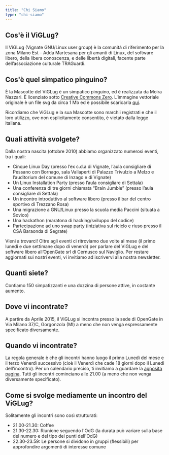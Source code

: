 ```yaml
---
title: "Chi Siamo"
type: "chi-siamo"
---
```


## Cos'è il ViGLug?
Il ViGLug (Vignate GNU/Linux user group) è la comunità di riferimento per la zona Milano Est – Adda Martesana per gli amanti di Linux, del software libero, della libera conoscenza, e delle libertà digitali, facente parte dell’associazione culturale TRAGuardi.

## Cos'è quel simpatico pinguino?
È la Mascotte del ViGLug è un simpatico pinguino, ed è realizzata da Moira Nazzari.
È licenziato sotto [Creative Commons Zero](https://creativecommons.org/publicdomain/zero/1.0/).
L'immagine vettoriale originale è un file svg da circa 1 Mb ed è possibile scaricarla [qui](/images/viglug.svg).

Ricordiamo che ViGLug e la sua Mascotte sono marchii registrati e che il loro utilizzo, ove non esplicitamente consentito, è vietato dalla legge italiana.

## Quali attività svolgete?
Dalla nostra nascita (ottobre 2010) abbiamo organizzato numerosi eventi, tra i quali:

* Cinque Linux Day (presso l’ex c.d.a di Vignate, l’aula consigliare di Pessano con Bornago, sala Vallaperti di Palazzo Trivulzio a Melzo e l’auditorium del comune di Inzago e di Vignate)
* Un Linux Installation Party (presso l’aula consigliare di Settala)
* Una conferenza di tre giorni chiamata “Brain Jumble” (presso l’aula consigliare di Settala)
* Un incontro introduttivo al software libero (presso il bar del centro sportivo di Trezzano Rosa)
* Una migrazione a GNU/Linux presso la scuola media Paccini (situata a Sovico)
* Una hackathon (maratona di hacking/sviluppo del codice)
* Partecipazione ad uno swap party (iniziativa sul riciclo e riuso presso il CSA Baraonda di Segrate)

Vieni a trovarci! Oltre agli eventi ci ritroviamo due volte al mese (il primo lunedì e due settimane dopo di venerdì) per parlare del ViGLug e del software libero all’OpenGate srl di Cernusco sul Naviglio. Per restare aggiornati sui nostri eventi, vi invitiamo ad iscrivervi alla nostra newsletter.

## Quanti siete?
Contiamo 150 simpatizzanti e una dozzina di persone attive, in costante aumento.

## Dove vi incontrate?
A partire da Aprile 2015, il ViGLug si incontra presso la sede di OpenGate in Via Milano 37/C, Gorgonzola (MI) a meno che non venga espressamente specificato diversamente.

## Quando vi incontrate?
La regola generale è che gli incontri hanno luogo il primo Lunedì del mese e il terzo Venerdì successivo (cioè il Venerdì che cade 18 giorni dopo il Lunedì dell'incontro).
Per un calendario preciso, ti invitiamo a guardare la [apposita pagina](/incontri).
Tutti gli incontri cominciano alle 21.00 (a meno che non venga diversamente specificato).

## Come si svolge mediamente un incontro del ViGLug?
Solitamente gli incontri sono così strutturati:

* 21.00-21.30: Coffee
* 21.30-22.30: Riunione seguendo l'OdG (la durata può variare sulla base del numero e del tipo dei punti dell'OdG)
* 22.30-23.59: Le persone si dividono in gruppi (flessibili) per approfondire argomenti di interesse comune
